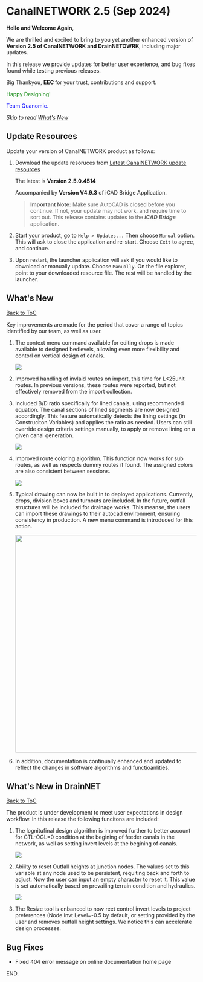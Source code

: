 # CanalNETWORK 2.5 (Sep 2024)

**Hello and Welcome Again,**

We are thrilled and excited to bring to you yet another enhanced version of <strong> Version 2.5 of CanalNETWORK and DrainNETOWRK</strong>, including major updates.

In this release we provide updates for better user experience, and bug fixes found while testing previous releases.



Big Thankyou, <strong> EEC  </strong> for your trust, contributions and support.


<p style="color:green"> Happy Designing! </p>

<p style="color:blue">Team Quanomic.</p>


*Skip to read [What's New](#whats-new)*



## Update Resources

Update your version of CanalNETWORK product as follows:
1. Download the update resoruces from [Latest CanalNETWORK update resources](https://drive.google.com/uc?export=download&id=1Ov_tptZDHdrvIf7o1ogrlfpb_iWiBgvD)

    The latest is **Version 2.5.0.4514**

    Accompanied by **Version V4.9.3** of iCAD Bridge Application.


    > **Important Note:** Make sure AutoCAD is closed before you continue. If not, your update may not work, and require time to sort out. This release contains updates to the ***iCAD Bridge*** application.

2. Start your product, go to `Help > Updates...` Then choose `Manual` option. This will ask to close the application and re-start. Choose `Exit` to agree, and continue.

3. Upon restart, the launcher application will ask if you would like to download or manually update. Choose `Manually`. On the file explorer, point to your downloaded resource file. The rest will be handled by the launcher.



## What's New
[Back to ToC](#table-of-contents)

Key improvements are made for the period that cover a range of topics identified by our team, as well as user.

1. The context menu command available for editing drops is made available to designed bedlevels, allowing even more flexibility and contorl on vertical design of canals.

    <img src="./media/Image 001.png">

1. Improved handling of invlaid routes on import, this time for L<25unit routes. In previous versions, these routes were reported, but not effectively removed from the import collection.


1. Included B/D ratio specifically for lined canals, using recommended equation. The canal sections of lined segments are now designed accordingly. This feature automatically detects the lining settings (in Construciton Variables) and applies the ratio as needed. Users can still override design criteria settings manually, to apply or remove lining on a given canal generation.

    <img src="./media/Image 002.png">

1. Improved route coloring algorithm. This function now works for sub routes, as well as respects dummy routes if found. The assigned colors are also consistent between sessions.

    <img src="./media/Image 003.png">

1. Typical drawing can now be built in to deployed applications. Currently, drops, division boxes and turnouts are included. In the future, outfall structures will be included for drainage works. This meanse, the users can import these drawings to their autocad environment, ensuring consistency in production. A new menu command is introduced for this action.

    <img src="./media/Image 004.png" style="width:6in">

1. In addition, documentation is continually enhanced and updated to reflect the changes in software algorithms and functioanlities.

## What's New in DrainNET
[Back to ToC](#table-of-contents)

The product is under development to meet user expectations in design workflow. In this release the following funcitons are included:

1. The lognitufinal design algorithm is improved further to better account for CTL-OGL=0 condition at the begining of feeder canals in the network, as well as setting invert levels at the begining of canals.

    <img src="./media/Image 005.png">


1. Abiilty to reset Outfall heights at junction nodes. The values set to this variable at any node used to be persistent, requiting back and forth to adjust. Now the user can input an empty character to reset it. This value is set automatically based on prevailing terrain condition and hydraulics.

    <img src="./media/Image 006.png">


1. The Resize tool is enbanced to now reet control invert levels to project preferences (Node Invt Level=-0.5 by default, or setting provided by the user and removes outfall height settings. We notice this can accelerate design processes.



## Bug Fixes

- Fixed 404 error message on online documentation home page


END.






